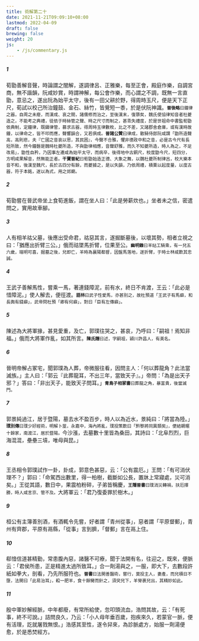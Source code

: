 ```yaml
---
title: 術解第二十
date: 2021-11-21T09:09:10+08:00
lastmod: 2022-04-09
draft: false
brewing: false
weight: 20
js:
    - /js/commentary.js
---
```


##### 1

荀勖善解音聲，時論謂之闇解，遂調律呂、正雅樂，每至正會，殿庭作樂，自調宮商，無不諧韻，阮咸妙賞，時謂神解，每公會作樂，而心謂之不調，既無一言直勖，意忌之，遂出阮為始平太守，後有一田父耕於野，得周時玉尺，便是天下正尺，荀試以校己所治鐘鼓、金石、絲竹，皆覺短一黍，於是伏阮神識。<small>**晉後略**曰鐘律之器，自周之未廢，而漢成、哀之間，諸儒修而治之，至後漢末，復隳矣，魏氏使協律知音者杜夔造之，不能考之典禮，徒依于時絲管之聲、時之尺寸而制之，甚乖失禮度，於是世祖命中書監荀勖依典制，定鐘律，既鑄律管，募求古器，得周時玉律數枚，比之不差，又諸郡舍倉庫，或有漢時故鐘，以律命之，皆不叩而應，聲響韻合，又若俱成。**晉諸公贊**曰律成，散騎侍郎阮咸謂「勖所造聲高，高則悲，夫『亡國之音哀以思，其民困』，今聲不合雅，懼非德政中和之音，必是古今尺有長短所致，然今鐘磬是魏時杜夔所造，不與勖律相應，音聲舒雅，而久不知夔所造，時人為之，不足改易」，勖性自矜，乃因事左遷咸為始平太守，而病卒，後得地中古銅尺，校度勖今尺，短四分，方明咸果解音，然無能正者。**干寶晉紀**曰荀勖始造正德、大象之舞，以魏杜夔所制律呂，校大樂本音不和，後漢至魏尺，長於古四分有餘，而夔據之，是以失韻，乃依周禮，積粟以起度量，以度古器，符于本銘，遂以為式，用之郊廟。</small>

##### 2

荀勖嘗在晉武帝坐上食筍進飯，謂在坐人曰：「此是勞薪炊也。」坐者未之信，密遣問之，實用故車腳。

##### 3

人有相羊祜父墓，後應出受命君，祜惡其言，遂掘斷墓後，以壞其勢，相者立視之曰：「猶應出折臂三公。」俄而祜墜馬折臂，位果至公。<small>**幽明錄**曰羊祜工騎乘，有一兒五六歲，端明可喜，掘墓之後，兒即亡，羊時為襄陽都督，因盤馬落地，遂折臂，于時士林咸歎其忠誠。</small>

##### 4

王武子善解馬性，嘗乘一馬，著連錢障泥，前有水，終日不肯渡，王云：「此必是惜障泥。」使人解去，便徑渡。<small>**語林**曰武子性愛馬，亦甚別之，故杜預道「王武子有馬癖，和長輿有錢癖」，武帝問杜預「卿有何癖」，對曰「臣有左傳癖」。</small>

##### 5

陳述為大將軍掾，甚見愛重，及亡，郭璞往哭之，甚哀，乃呼曰：「嗣祖！焉知非福。」俄而大將軍作亂，如其所言。<small>**陳氏譜**曰述，字嗣祖，潁川許昌人，有美名。</small>

##### 6

晉明帝解占冢宅，聞郭璞為人葬，帝微服往看，因問主人：「何以葬龍角？此法當滅族。」主人曰：「郭云『此葬龍耳，不出三年，當致天子』。」帝問：「為是出天子邪？」答曰：「非出天子，能致天子問耳。」<small>**青鳥子相冢書**曰葬龍之角，暴富貴，後當滅門。</small>

##### 7

郭景純過江，居于暨陽，墓去水不盈百步，時人以為近水，景純曰：「將當為陸。」<small>**璞別傳**曰璞少好經術，明解卜筮，永嘉中，海內將亂，璞投策歎曰「黔黎將同異類矣」，便結親暱十餘家，南渡江，居於暨陽。</small>今沙漲，去墓數十里皆為桑田，其詩曰：「北阜烈烈，巨海混混，壘壘三墳，唯母與昆。」

##### 8

王丞相令郭璞試作一卦，卦成，郭意色甚惡，云：「公有震厄。」王問：「有可消伏理不？」郭曰：「命駕西出數里，得一柏樹，截斷如公長，置牀上常寢處，災可消矣。」王從其語，數日中，果震柏粉碎，子弟皆稱慶，<small>**王隱晉書**曰璞消災轉禍，扶厄擇勝，時人咸言京、管不及。</small>大將軍云：「君乃復委罪於樹木。」

##### 9

桓公有主簿善別酒，有酒輒令先嘗，好者謂「青州從事」，惡者謂「平原督郵」，青州有齊郡，平原有鬲縣，「從事」言到臍，「督郵」言在鬲上住。

##### 10

郗愔信道甚精勤，常患腹內惡，諸醫不可療，聞于法開有名，往迎之，既來，便脈云：「君侯所患，正是精進太過所致耳。」合一劑湯與之，一服，即大下，去數段許紙如拳大，剖看，乃先所服符也。<small>**晉書**曰法開善醫術，嘗行，莫投主人，妻產，而兒積日不墮，法開曰「此易治耳」，殺一肥羊，食十餘臠而針之，須臾兒下，羊膋裹兒出，其精妙如此。</small>

##### 11

殷中軍妙解經脈，中年都廢，有常所給使，忽叩頭流血，浩問其故，云：「有死事，終不可說。」詰問良久，乃云：「小人母年垂百歲，抱疾來久，若蒙官一脈，便有活理，訖就屠戮無恨。」浩感其至性，遂令舁來，為診脈處方，始服一劑湯便愈，於是悉焚經方。